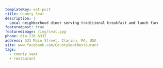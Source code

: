 ```yaml
---
templateKey: eat-post
title: County Seat
description: |
  Local neighborhood diner serving traditional breakfast and lunch fare. 
featuredpost: true
featuredimage: /img/seat.jpg
phone: 814-226-6332
address: 531 Main Street, Clarion, PA, USA
site: www.facebook.com/CountySeatRestaurant
tags:
  - county seat
  - restaurant
---
```

